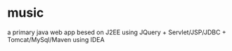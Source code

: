 # music
a primary java web app besed on J2EE using JQuery + Servlet/JSP/JDBC + Tomcat/MySql/Maven using IDEA
